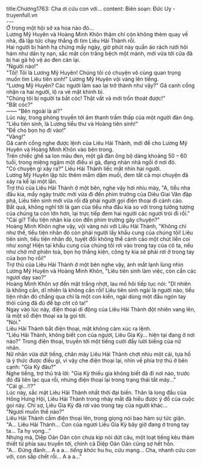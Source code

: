 title:Chương1763: Cha ơi cứu con với…
content:
Biên soạn: Đức Uy - truyenfull.vn<br>---<br>Ở trong một hội sở xa hoa nào đó…<br>Lương Mỹ Huyên và Hoàng Minh Khôn thậm chí còn không thèm quay về nhà, đã lập tức chạy thẳng đi tìm Liêu Hải Thành rồi.<br>Hai người bị hành hạ chừng mấy ngày, giờ phút này quần áo rách rưới hôi hám như dân tỵ nạn, sắc mặt còn trắng bệch một mảnh, mới vừa tới cửa đã bị hai gã hộ vệ áo đen cản lại.<br>"Người nào!"<br>"Tôi! Tôi là Lương Mỹ Huyên! Chúng tôi có chuyện vô cùng quan trọng muốn tìm Liêu tiên sinh!" Lương Mỹ Huyên vội vàng lên tiếng.<br>"Lương Mỹ Huyên? Các người làm sao lại trở thành như vậy?" Gã canh cổng nhận ra hai người, lộ ra vẻ mặt khinh bỉ.<br>"Chúng tôi bị người ta bắt cóc! Thật vất vả mới trốn thoát được!"<br>"Bắt cóc?"<br>—— "Bên ngoài là ai?"<br>Lúc này, trong phòng truyền tới âm thanh trầm thấp của một người đàn ông.<br>"Liêu tiên sinh, là Lương tiểu thư và Hoàng tiên sinh!"<br>"Để cho bọn họ đi vào!"<br>"Vâng!"<br>Gã canh cổng nghe được lệnh của Liêu Hải Thành, mới để cho Lương Mỹ Huyên và Hoàng Minh Khôn vào bên trong.<br>Trên chiếc ghế sa lon màu đen, một gã đàn ông bộ dáng khoảng 50 – 60 tuổi, trong miệng ngậm một điếu xì gà, đang nhàn nhã ngồi ở nơi đó.<br>"Có chuyện gì xảy ra?" Liêu Hải Thành liếc mắt nhìn hai người.<br>Lương Mỹ Huyên lập tức thêm mắm dặm muối, đem tất cả mọi chuyện đã xảy ra kể lại một lần.<br>Trợ thủ của Liêu Hải Thành ở một bên, nghe vậy hơi nhíu mày, "A, tiểu nha đầu kia, mấy ngày trước mới vừa đi đến phim trường của Diêu Giai Văn đập phá, Liêu tiên sinh mới vừa rồi đã phái người gọi điện thoại đi cảnh cáo.<br>Bất quá, không nghĩ tới lá gan của tiểu nha đầu kia so với trong tưởng tượng của chúng ta còn lớn hơn, lại trực tiếp đem hai người các ngươi trói đi rồi."<br>"Cái gì? Tiểu tiện nhân kia còn đến phim trường gây chuyện?"<br>Hoàng Minh Khôn nghe vậy, vội vàng nói với Liêu Hải Thành, "Không chỉ như thế, tiểu tiện nhân đó còn phái người lấy khẩu cung của chúng tôi! Liêu tiên sinh, tiểu tiện nhân đó, tuyệt đối không thể cảnh cáo một chút liền coi như xong! Hiện tại khẩu cung của chúng tôi rơi vào trong tay của cô ta, nếu như chờ mở phiên toà, bọn họ thắng kiện, công ty kia sẽ phải rơi ở trong tay của bọn họ rồi!"<br>Trợ thủ của Liêu Hải Thành ở một bên nghe vậy, ánh mắt lạnh lùng nhìn Lương Mỹ Huyên và Hoàng Minh Khôn, "Liêu tiên sinh làm việc, còn cần các ngươi dạy sao?"<br>Hoàng Minh Khôn sợ đến mặt trắng nhợt, lau mồ hôi tiếp tục nói: "Dĩ nhiên là không cần, dĩ nhiên là không cần rồi! Liêu tiên sinh ngài là người nào, tiểu tiện nhân đó chẳng qua chỉ là một con kiến, ngài dùng một đầu ngón tay thôi cũng đã đủ để b*p ch*t cô ta!"<br>Ngay vào lúc này, điện thoại di động của Liêu Hải Thành đột nhiên vang lên, là một số điện thoại xa lạ gọi tới.<br>"Nói."<br>Liêu Hải Thành bắt điện thoại, mặt không cảm xúc ra lệnh.<br>"Liêu Hải Thành, không biết con của ngươi, Liêu Gia Kỳ... hiện tại đang ở nơi nào?" Trong điện thoại, truyền tới một tiếng cười đầy lười biếng của nữ nhân.<br>Nữ nhân vừa dứt tiếng, chân mày Liêu Hải Thành chợt nhíu một cái, tựa hồ là ý thức được điều gì, vì vậy che điện thoại lại, nhìn về phía trợ thủ ở bên cạnh: "Gia Kỳ đâu?"<br>Nghe tiếng, trợ thủ trả lời: "Gia Kỳ thiếu gia không biết đã đi nơi nào, trước đó đã liên lạc qua rồi, nhưng điện thoại lại trong trạng thái tắt máy..."<br>"Cái gì...!!?"<br>Lúc này, sắc mặt Liêu Hải Thành nhất thời đại biến. Thân là long đầu của Hồng Hưng Hội, Liêu Hải Thành trong nháy mắt đã hiểu được ý đồ của cuộc gọi này. Chỉ sợ, Liêu Gia Kỳ đã rơi vào trong tay của người khác...<br>"Ngươi muốn thế nào?"<br>Liêu Hải Thành cầm điện thoại lên, trong giọng nói bao hàm sự tức giận.<br>"A... Liêu Hải Thành... Con của ngươi Liêu Gia Kỳ bây giờ đang ở trong tay ta... Ta hy vọng..."<br>Nhưng mà, Diệp Oản Oản còn chưa kịp nói dứt câu, một loạt tiếng kêu thảm thiết từ phía sau truyền tới, chính cả Diệp Oản Oản cũng sợ hết hồn.<br>"A... Đừng đánh... A a a... *tiếng khóc* hu hu, cứu mạng... Cha, nhanh cứu con với, con sắp chết rồi... A a a..."